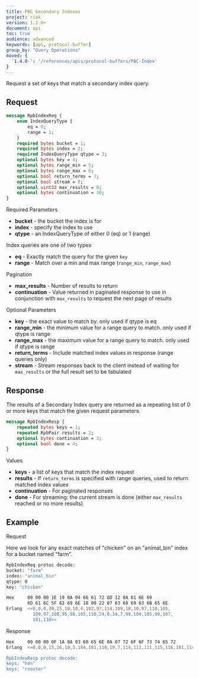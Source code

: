 ```yaml
---
title: PBC Secondary Indexes
project: riak
version: 1.2.0+
document: api
toc: true
audience: advanced
keywords: [api, protocol-buffer]
group_by: "Query Operations"
moved: {
  '1.4.0-': '/references/apis/protocol-buffers/PBC-Index'
}
---
```


Request a set of keys that match a secondary index query.

## Request


```protobuf
message RpbIndexReq {
    enum IndexQueryType {
        eq = 0;
        range = 1;
    }
    required bytes bucket = 1;
    required bytes index = 2;
    required IndexQueryType qtype = 3;
    optional bytes key = 4;
    optional bytes range_min = 5;
    optional bytes range_max = 6;
    optional bool return_terms = 7;
    optional bool stream = 8;
    optional uint32 max_results = 9;
    optional bytes continuation = 10;
}
```


Required Parameters

* **bucket** - the bucket the index is for
* **index** - specify the index to use
* **qtype** - an IndexQueryType of either 0 (eq) or 1 (range)

Index queries are one of two types

* **eq** - Exactly match the query for the given `key`
* **range** - Match over a min and max range (`range_min`, `range_max`)

Pagination

* **max_results** - Number of results to return
* **continuation** - Value returned in paginated response to use in conjunction with `max_results` to request the next page of results

Optional Parameters

* **key** - the exact value to match by. only used if qtype is eq
* **range_min** - the minimum value for a range query to match. only used if qtype is range
* **range_max** - the maximum value for a range query to match. only used if qtype is range
* **return_terms** - Include matched index values in response (range queries only)
* **stream** - Stream responses back to the client instead of waiting for `max_results` or the full result set to be tabulated


## Response

The results of a Secondary Index query are returned as a repeating list of
0 or more keys that match the given request parameters.


```protobuf
message RpbIndexResp {
    repeated bytes keys = 1;
    repeated RpbPair results = 2;
    optional bytes continuation = 3;
    optional bool done = 4;
}
```

Values

* **keys** - a list of keys that match the index request
* **results** - If `return_terms` is specified with range queries, used to return matched index values
* **continuation** - For paginated responses
* **done** - For streaming: the current stream is done (either `max_results` reached or no more results)

## Example

Request

Here we look for any exact matches of "chicken" on an "animal_bin" index for a bucket named "farm".

```bash
RpbIndexReq protoc decode:
bucket: "farm"
index: "animal_bin"
qtype: 0
key: "chicken"

Hex     00 00 00 1E 19 0A 04 66 61 72 6D 12 0A 61 6E 69
        6D 61 6C 5F 62 69 6E 18 00 22 07 63 68 69 63 6B 65 6E
Erlang  <<0,0,0,30,25,10,10,4,102,97,114,109,18,10,97,110,105,
          109,97,108,95,98,105,110,24,0,34,7,99,104,105,99,107,
          101,110>>
```

Response

```bash
Hex     00 00 00 0F 1A 0A 03 68 65 6E 0A 07 72 6F 6F 73 74 65 72
Erlang  <<0,0,0,15,26,10,3,104,101,110,10,7,114,111,111,115,116,101,114>>

RpbIndexResp protoc decode:
keys: "hen"
keys: "rooster"
```
